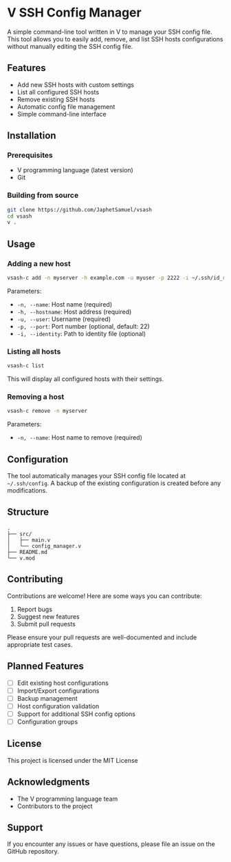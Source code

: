 # V SSH Config Manager

A simple command-line tool written in V to manage your SSH config file. This tool allows you to easily add, remove, and list SSH hosts configurations without manually editing the SSH config file.

## Features

- Add new SSH hosts with custom settings
- List all configured SSH hosts
- Remove existing SSH hosts
- Automatic config file management
- Simple command-line interface

## Installation

### Prerequisites

- V programming language (latest version)
- Git

### Building from source

```bash
git clone https://github.com/JaphetSamuel/vsash
cd vsash
v .
```

## Usage

### Adding a new host

```bash
vsash-c add -n myserver -h example.com -u myuser -p 2222 -i ~/.ssh/id_rsa
```

Parameters:
- `-n, --name`: Host name (required)
- `-h, --hostname`: Host address (required)
- `-u, --user`: Username (required)
- `-p, --port`: Port number (optional, default: 22)
- `-i, --identity`: Path to identity file (optional)

### Listing all hosts

```bash
vsash-c list
```

This will display all configured hosts with their settings.

### Removing a host

```bash
vsash-c remove -n myserver
```

Parameters:
- `-n, --name`: Host name to remove (required)

## Configuration

The tool automatically manages your SSH config file located at `~/.ssh/config`. A backup of the existing configuration is created before any modifications.

## Structure

```
.
├── src/
│   ├── main.v
│   └── config_manager.v
├── README.md
└── v.mod
```

## Contributing

Contributions are welcome! Here are some ways you can contribute:

1. Report bugs
2. Suggest new features
3. Submit pull requests

Please ensure your pull requests are well-documented and include appropriate test cases.

## Planned Features

- [ ] Edit existing host configurations
- [ ] Import/Export configurations
- [ ] Backup management
- [ ] Host configuration validation
- [ ] Support for additional SSH config options
- [ ] Configuration groups

## License

This project is licensed under the MIT License 

## Acknowledgments

- The V programming language team
- Contributors to the project

## Support

If you encounter any issues or have questions, please file an issue on the GitHub repository.
